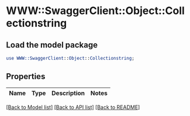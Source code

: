 # WWW::SwaggerClient::Object::Collectionstring

## Load the model package
```perl
use WWW::SwaggerClient::Object::Collectionstring;
```

## Properties
Name | Type | Description | Notes
------------ | ------------- | ------------- | -------------

[[Back to Model list]](../README.md#documentation-for-models) [[Back to API list]](../README.md#documentation-for-api-endpoints) [[Back to README]](../README.md)


